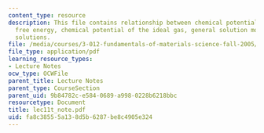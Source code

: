 ```yaml
---
content_type: resource
description: This file contains relationship between chemical potential and gibbs
  free energy, chemical potential of the ideal gas, general solution model and ideal
  solutions.
file: /media/courses/3-012-fundamentals-of-materials-science-fall-2005/fa8c38555a138d5b6287be8c4905e324_lec11t_note.pdf
file_type: application/pdf
learning_resource_types:
- Lecture Notes
ocw_type: OCWFile
parent_title: Lecture Notes
parent_type: CourseSection
parent_uid: 9b84782c-e584-0689-a998-0228b6218bbc
resourcetype: Document
title: lec11t_note.pdf
uid: fa8c3855-5a13-8d5b-6287-be8c4905e324
---
```

